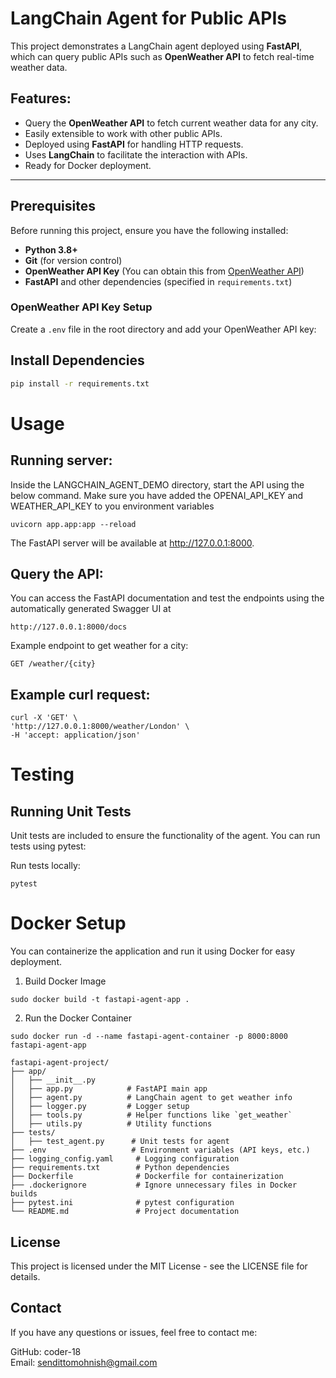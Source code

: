 # LangChain Agent for Public APIs

This project demonstrates a LangChain agent deployed using **FastAPI**, which can query public APIs such as **OpenWeather API** to fetch real-time weather data.

## Features:
- Query the **OpenWeather API** to fetch current weather data for any city.
- Easily extensible to work with other public APIs.
- Deployed using **FastAPI** for handling HTTP requests.
- Uses **LangChain** to facilitate the interaction with APIs.
- Ready for Docker deployment.

---

## Prerequisites

Before running this project, ensure you have the following installed:

- **Python 3.8+**
- **Git** (for version control)
- **OpenWeather API Key** (You can obtain this from [OpenWeather API](https://openweathermap.org/api))
- **FastAPI** and other dependencies (specified in `requirements.txt`)

### OpenWeather API Key Setup
Create a `.env` file in the root directory and add your OpenWeather API key:

## Install Dependencies
   ```bash
   pip install -r requirements.txt
   ```
# Usage
## Running server:
Inside the LANGCHAIN_AGENT_DEMO directory, start the API using the below command. Make sure you have added the OPENAI_API_KEY and WEATHER_API_KEY to you environment variables
```
uvicorn app.app:app --reload
```
The FastAPI server will be available at http://127.0.0.1:8000.

## Query the API: 
You can access the FastAPI documentation and test the endpoints using the automatically generated Swagger UI at
```
http://127.0.0.1:8000/docs
```
Example endpoint to get weather for a city:
```
GET /weather/{city}
```
## Example curl request:
```
curl -X 'GET' \
'http://127.0.0.1:8000/weather/London' \
-H 'accept: application/json'
```

# Testing
## Running Unit Tests
Unit tests are included to ensure the functionality of the agent. You can run tests using pytest:

Run tests locally:
```
pytest
```

# Docker Setup
You can containerize the application and run it using Docker for easy deployment.

1. Build Docker Image
```
sudo docker build -t fastapi-agent-app .
```
2. Run the Docker Container
```
sudo docker run -d --name fastapi-agent-container -p 8000:8000 fastapi-agent-app
```

```
fastapi-agent-project/
├── app/
│   ├── __init__.py
│   ├── app.py            # FastAPI main app
│   ├── agent.py          # LangChain agent to get weather info
│   ├── logger.py         # Logger setup
│   ├── tools.py          # Helper functions like `get_weather`
│   ├── utils.py          # Utility functions
├── tests/
│   ├── test_agent.py      # Unit tests for agent
├── .env                   # Environment variables (API keys, etc.)
├── logging_config.yaml     # Logging configuration
├── requirements.txt        # Python dependencies
├── Dockerfile              # Dockerfile for containerization
├── .dockerignore           # Ignore unnecessary files in Docker builds
├── pytest.ini              # pytest configuration
└── README.md               # Project documentation

```

## License
This project is licensed under the MIT License - see the LICENSE file for details.

## Contact
If you have any questions or issues, feel free to contact me:

GitHub: coder-18 \
Email: sendittomohnish@gmail.com

